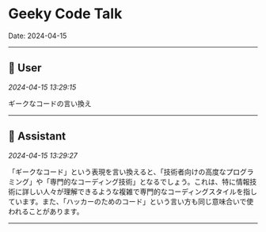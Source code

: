 # Geeky Code Talk

Date: 2024-04-15

---

## 👤 User
*2024-04-15 13:29:15*

ギークなコードの言い換え

---

## 🤖 Assistant
*2024-04-15 13:29:27*

「ギークなコード」という表現を言い換えると、「技術者向けの高度なプログラミング」や「専門的なコーディング技術」となるでしょう。これは、特に情報技術に詳しい人々が理解できるような複雑で専門的なコーディングスタイルを指しています。また、「ハッカーのためのコード」という言い方も同じ意味合いで使われることがあります。

---
